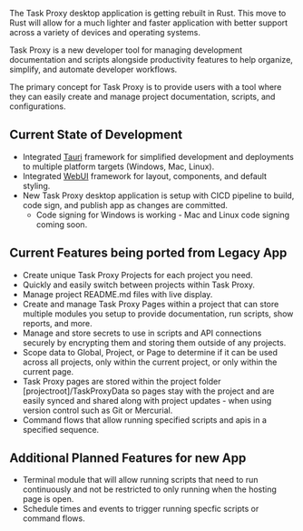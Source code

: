 <webui-data data-page-title="Organize your development scripts, APIs, documentation, and more" data-page-subtitle=""></webui-data>

<webui-quote theme="info">

The Task Proxy desktop application is getting rebuilt in Rust. This move to Rust will allow for a much lighter and faster application with better support across a variety of devices and operating systems.

</webui-quote>

<webui-page-segment elevation="10">

Task Proxy is a new developer tool for managing development documentation and scripts alongside productivity features to help organize, simplify, and automate developer workflows.

The primary concept for Task Proxy is to provide users with a tool where they can easily create and manage project documentation, scripts, and configurations.

</webui-page-segment>

## Current State of Development

<webui-page-segment elevation="10">

- Integrated [Tauri](https://tauri.app) framework for simplified development and deployments to multiple platform targets (Windows, Mac, Linux).
- Integrated [WebUI](https://webui.stoicdreams.com) framework for layout, components, and default styling.
- New Task Proxy desktop application is setup with CICD pipeline to build, code sign, and publish app as changes are committed.
  - Code signing for Windows is working - Mac and Linux code signing coming soon.

</webui-page-segment>

## Current Features being ported from Legacy App

<webui-page-segment elevation="10">

- Create unique Task Proxy Projects for each project you need.
- Quickly and easily switch between projects within Task Proxy.
- Manage project README.md files with live display.
- Create and manage Task Proxy Pages within a project that can store multiple modules you setup to provide documentation, run scripts, show reports, and more.
- Manage and store secrets to use in scripts and API connections securely by encrypting them and storing them outside of any projects.
- Scope data to Global, Project, or Page to determine if it can be used across all projects, only within the current project, or only within the current page.
- Task Proxy pages are stored within the project folder [projectroot]/TaskProxyData so pages stay with the project and are easily synced and shared along with project updates - when using version control such as Git or Mercurial.
- Command flows that allow running specified scripts and apis in a specified sequence.

</webui-page-segment>

## Additional Planned Features for new App

<webui-page-segment elevation="10">

- Terminal module that will allow running scripts that need to run continuously and not be restricted to only running when the hosting page is open.
- Schedule times and events to trigger running specfic scripts or command flows.

</webui-page-segment>

<app-latest></app-latest>

<webui-content cache src="/d/en-US/installation-notes.md" cache></webui-content>
